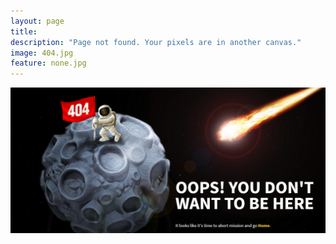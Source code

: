 ```yaml
---
layout: page
title:
description: "Page not found. Your pixels are in another canvas."
image: 404.jpg
feature: none.jpg
---
```

<a href="https://tigretoncio.github.io">
  <img src="/images/404.jpg" height: auto width: auto float: center>
</a>

